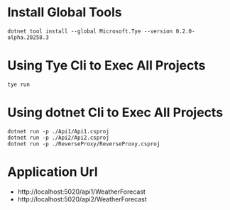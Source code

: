# Install Global Tools
```
dotnet tool install --global Microsoft.Tye --version 0.2.0-alpha.20258.3
```

# Using Tye Cli to Exec All Projects 
```
tye run
```

# Using dotnet   Cli to Exec All Projects 
```
dotnet run -p ./Api1/Api1.csproj
dotnet run -p ./Api2/Api2.csproj
dotnet run -p ./ReverseProxy/ReverseProxy.csproj
```


# Application Url
- http://localhost:5020/api1/WeatherForecast
- http://localhost:5020/api2/WeatherForecast